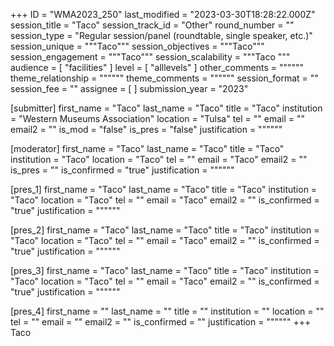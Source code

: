 +++
ID = "WMA2023_250"
last_modified = "2023-03-30T18:28:22.000Z"
session_title = "Taco"
session_track_id = "Other"
round_number = ""
session_type = "Regular session/panel (roundtable, single speaker, etc.)"
session_unique = """Taco"""
session_objectives = """Taco"""
session_engagement = """Taco"""
session_scalability = """Taco
"""
audience = [ "facilities" ]
level = [ "alllevels" ]
other_comments = """"""
theme_relationship = """"""
theme_comments = """"""
session_format = ""
session_fee = ""
assignee = [  ]
submission_year = "2023"

[submitter]
first_name = "Taco"
last_name = "Taco"
title = "Taco"
institution = "Western Museums Association"
location = "Tulsa"
tel = ""
email = ""
email2 = ""
is_mod = "false"
is_pres = "false"
justification = """"""

[moderator]
first_name = "Taco"
last_name = "Taco"
title = "Taco"
institution = "Taco"
location = "Taco"
tel = ""
email = "Taco"
email2 = ""
is_pres = ""
is_confirmed = "true"
justification = """"""

[pres_1]
first_name = "Taco"
last_name = "Taco"
title = "Taco"
institution = "Taco"
location = "Taco"
tel = ""
email = "Taco"
email2 = ""
is_confirmed = "true"
justification = """"""

[pres_2]
first_name = "Taco"
last_name = "Taco"
title = "Taco"
institution = "Taco"
location = "Taco"
tel = ""
email = "Taco"
email2 = ""
is_confirmed = "true"
justification = """"""

[pres_3]
first_name = "Taco"
last_name = "Taco"
title = "Taco"
institution = "Taco"
location = "Taco"
tel = ""
email = "Taco"
email2 = ""
is_confirmed = "true"
justification = """"""

[pres_4]
first_name = ""
last_name = ""
title = ""
institution = ""
location = ""
tel = ""
email = ""
email2 = ""
is_confirmed = ""
justification = """"""
+++
Taco
